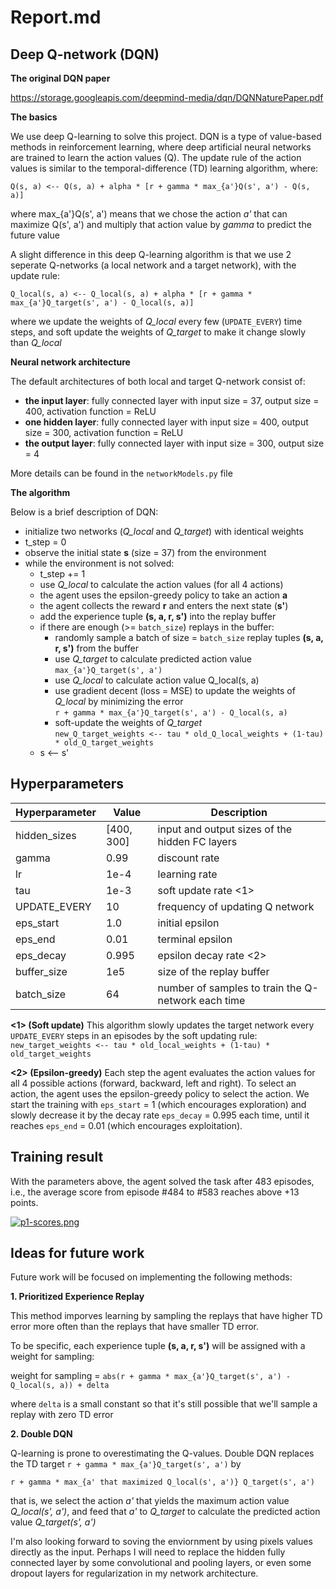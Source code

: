 # Report.md

## Deep Q-network (DQN)

**The original DQN paper**

https://storage.googleapis.com/deepmind-media/dqn/DQNNaturePaper.pdf

**The basics**

We use deep Q-learning to solve this project. DQN is a type of value-based methods in reinforcement learning, where deep artificial neural networks are trained to learn the action values (Q). The update rule of the action values is similar to the temporal-difference (TD) learning algorithm, where:

`Q(s, a) <-- Q(s, a) + alpha * [r + gamma * max_{a'}Q(s', a') - Q(s, a)]`

where max_{a'}Q(s', a') means that we chose the action *a'* that can maximize Q(s', a') and multiply that action value by *gamma* to predict the future value

A slight difference in this deep Q-learning algorithm is that we use 2 seperate Q-networks (a local network and a target network), with the update rule:

`Q_local(s, a) <-- Q_local(s, a) + alpha * [r + gamma * max_{a'}Q_target(s', a') - Q_local(s, a)]`

where we update the weights of *Q_local* every few (`UPDATE_EVERY`) time steps, and soft update the weights of *Q_target* to make it change slowly than *Q_local*

**Neural network architecture**

The default architectures of both local and target Q-network consist of:

- **the input layer**: fully connected layer with input size = 37, output size = 400, activation function = ReLU
- **one hidden layer**: fully connected layer with input size = 400, output size = 300, activation function = ReLU
- **the output layer**: fully connected layer with input size = 300, output size = 4

More details can be found in the `networkModels.py` file


**The algorithm**

Below is a brief description of DQN:

- initialize two networks (*Q_local* and *Q_target*) with identical weights
- t_step = 0
- observe the initial state **s** (size = 37) from the environment
- while the environment is not solved:
  - t_step += 1
  - use *Q_local* to calculate the action values (for all 4 actions)
  - the agent uses the epsilon-greedy policy to take an action **a**
  - the agent collects the reward **r** and enters the next state (**s'**)
  - add the experience tuple **(s, a, r, s')** into the replay buffer
  - if there are enough (>= `batch_size`) replays in the buffer:
    - randomly sample a batch of size = `batch_size` replay tuples **(s, a, r, s')** from the buffer
    - use *Q_target* to calculate predicted action value `max_{a'}Q_target(s', a')`
    - use *Q_local* to calculate action value Q_local(s, a)
    - use gradient decent (loss = MSE) to update the weights of *Q_local* by minimizing the error\
    `r + gamma * max_{a'}Q_target(s', a') - Q_local(s, a)`
    - soft-update the weights of *Q_target*\
    `new_Q_target_weights <-- tau * old_Q_local_weights + (1-tau) * old_Q_target_weights`
  - s <-- s'


## Hyperparameters

| Hyperparameter | Value | Description |
| ----------- | ----------- | ----------- |
| hidden_sizes | [400, 300] | input and output sizes of the hidden FC layers |
| gamma | 0.99 | discount rate |
| lr | 1e-4 | learning rate |
| tau | 1e-3 | soft update rate <1> |
| UPDATE_EVERY | 10 | frequency of updating Q network |
| eps_start | 1.0 | initial epsilon |
| eps_end | 0.01 | terminal epsilon |
| eps_decay | 0.995 | epsilon decay rate <2> |
| buffer_size | 1e5 | size of the replay buffer |
| batch_size | 64 | number of samples to train the Q-network each time |

**<1> (Soft update)** This algorithm slowly updates the target network every `UPDATE_EVERY` steps in an episodes by the soft updating rule:\
`new_target_weights <-- tau * old_local_weights + (1-tau) * old_target_weights`

**<2> (Epsilon-greedy)** Each step the agent evaluates the action values for all 4 possible actions (forward, backward, left and right).
To select an action, the agent uses the epsilon-greedy policy to select the action. We start the training with `eps_start` = 1 (which encourages exploration) and slowly
decrease it by the decay rate `eps_decay` = 0.995 each time, until it reaches `eps_end` = 0.01 (which encourages exploitation).

## Training result

With the parameters above, the agent solved the task after 483 episodes, i.e., the average score from episode #484 to #583 reaches above +13 points.

[![p1-scores.png](https://i.postimg.cc/vTLRzFB9/p1-scores.png)](https://postimg.cc/8f5npYLP)

## Ideas for future work
Future work will be focused on implementing the following methods:

**1. Prioritized Experience Replay**

This method imporves learning by sampling the replays that have higher TD error more often than the replays that have smaller TD error.

To be specific, each experience tuple **(s, a, r, s')** will be assigned with a weight for sampling:

weight for sampling = `abs(r + gamma * max_{a'}Q_target(s', a') - Q_local(s, a)) + delta`

where `delta` is a small constant so that it's still possible that we'll sample a replay with zero TD error

**2. Double DQN**

Q-learning is prone to overestimating the Q-values. Double DQN replaces the TD target `r + gamma * max_{a'}Q_target(s', a')` by

`r + gamma * max_{a' that maximized Q_local(s', a')} Q_target(s', a')`

that is, we select the action *a'* that yields the maximum action value *Q_local(s', a')*, and feed that *a'* to *Q_target* to calculate the predicted action value *Q_target(s', a')*

I'm also looking forward to soving the enviornment by using pixels values directly as the input. Perhaps I will need to replace the hidden fully connected layer by some convolutional and pooling layers, or even some dropout layers for regularization in my network architecture.
